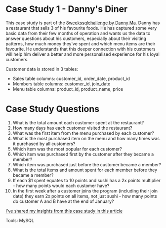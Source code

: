 # Case Study 1 - Danny's Diner
This case study is part of the [8weekssqlchallenge by Danny Ma](https://8weeksqlchallenge.com/case-study-1/). Danny has a restaurant that sells 3 of his favourite foods. He has captured some very basic data from their few months of operation and wants us the data  to answer questions about his customers, especially about their visiting patterns, how much money they’ve spent and which menu items are their favourite. He understands that this deeper connection with his customers will help him deliver a better and more personalised experience for his loyal customers.

Customer data is stored in 3 tables:
* Sales table columns: customer_id, order_date, product_id
* Members table columns: customer_id, join_date
* Menu table columns: product_id, product_name, price
# Case Study Questions
1. What is the total amount each customer spent at the restaurant?
2. How many days has each customer visited the restaurant?
3. What was the first item from the menu purchased by each customer?
4. What is the most purchased item on the menu and how many times was it purchased by all customers?
5. Which item was the most popular for each customer?
6. Which item was purchased first by the customer after they became a member?
7. Which item was purchased just before the customer became a member?
8. What is the total items and amount spent for each member before they became a member?
9. If each $1 spent equates to 10 points and sushi has a 2x points multiplier - how many points would each customer have?
10. In the first week after a customer joins the program (including their join date) they earn 2x points on all items, not just sushi - how many points do customer A and B have at the end of January?
   
 [I've shared my insights from this case study in this article](https://medium.com/@dianainjelwa/8-weeks-sql-challenge-case-study-1-ba5bac2ea7f0)

Tools: MySQL
